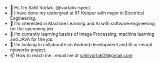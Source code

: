 - 👋 Hi, I’m Sahil Vartak. (@vartaks-spec)
- 🏫 I have done my undergrad at IIT Kanpur with major in Electrical Engineering.
- 👀 I’m interested in Machine Learning and AI with software engineering for the upcoming job.
- 🌱 I’m currently learning basics of Image Processing, machine learning and JAVA for the job.
- 💞️ I’m looking to collaborate on Android development and AI or neural networks project.
- 📫 How to reach me : email me at sahilvartak01@gmail.com

<!---
vartaks-spec/vartaks-spec is a ✨ special ✨ repository because its `README.md` (this file) appears on your GitHub profile.
You can click the Preview link to take a look at your changes.
--->
